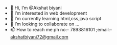 - 👋 Hi, I’m @Akshat biyani
- 👀 I’m interested in web development
- 🌱 I’m currently learning html,css,java script
- 💞️ I’m looking to collaborate on ...
- 📫 How to reach me ph no:- 7893816101 ;email:- akshatbiyani72@gmail.com

<!---
luffydon/luffydon is a ✨ special ✨ repository because its `README.md` (this file) appears on your GitHub profile.
You can click the Preview link to take a look at your changes.
--->
